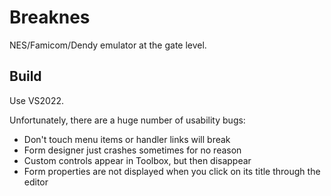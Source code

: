 # Breaknes

NES/Famicom/Dendy emulator at the gate level.

## Build

Use VS2022.

Unfortunately, there are a huge number of usability bugs:
- Don't touch menu items or handler links will break
- Form designer just crashes sometimes for no reason 
- Custom controls appear in Toolbox, but then disappear
- Form properties are not displayed when you click on its title through the editor
